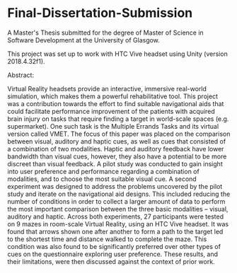 # Final-Dissertation-Submission

A Master's Thesis submitted for the degree of Master of Science in Software Development at the University of Glasgow.

This project was set up to work with HTC Vive headset using Unity (version 2018.4.32f1). 

Abstract: 

Virtual Reality headsets provide an interactive, immersive real-world simulation, 
which makes them a powerful rehabilitative tool. This project was a contribution 
towards the effort to find suitable navigational aids that could facilitate 
performance improvement of the patients with acquired brain injury on tasks that 
require finding a target in world-scale spaces (e.g. supermarket). One such task is
the Multiple Errands Tasks and its virtual version called VMET. The focus of this 
paper was placed on the comparison between visual, auditory and haptic cues, as 
well as cues that consisted of a combination of two modalities. Haptic and auditory 
feedback have lower bandwidth than visual cues, however, they also have a 
potential to be more discreet than visual feedback. A pilot study was conducted to 
gain insight into user preference and performance regarding a combination of 
modalities, and to choose the most suitable visual cue. A second experiment was 
designed to address the problems uncovered by the pilot study and iterate on the 
navigational aid designs. This included reducing the number of conditions in order 
to collect a larger amount of data to perform the most important comparison 
between the three basic modalities – visual, auditory and haptic. Across both 
experiments, 27 participants were tested on 9 mazes in room-scale Virtual Reality, 
using an HTC Vive headset. It was found that arrows shown one after another to 
form a path to the target led to the shortest time and distance walked to complete 
the maze. This condition was also found to be significantly preferred over other 
types of cues on the questionnaire exploring user preference. These results, and 
their limitations, were then discussed against the context of prior work.
